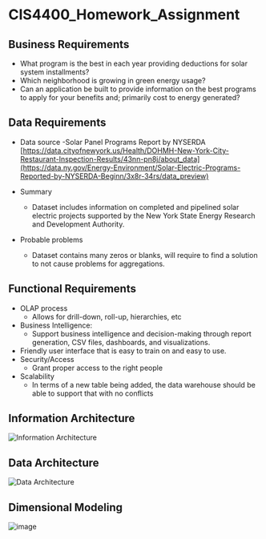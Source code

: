 # CIS4400_Homework_Assignment

## Business Requirements
- What program is the best in each year providing deductions for solar system installments?
- Which neighborhood is growing in green energy usage?
- Can an application be built to provide information on the best programs to apply for your benefits and; primarily cost to energy generated?

## Data Requirements
- Data source
	-Solar Panel Programs Report by NYSERDA [https://data.cityofnewyork.us/Health/DOHMH-New-York-City-Restaurant-Inspection-Results/43nn-pn8j/about_data](https://data.ny.gov/Energy-Environment/Solar-Electric-Programs-Reported-by-NYSERDA-Beginn/3x8r-34rs/data_preview)

- Summary
	- Dataset includes information on completed and pipelined solar electric projects supported by the New York State Energy Research and Development Authority.
 - Probable problems
	- Dataset contains many zeros or blanks, will require to find a solution to not cause problems for aggregations.
   
## Functional Requirements
- OLAP process
	- Allows for drill-down, roll-up, hierarchies, etc
- Business Intelligence:
	- Support business intelligence and decision-making through report generation, CSV files, dashboards, and visualizations.
- Friendly user interface that is easy to train on and easy to use.
- Security/Access
	- Grant proper access to the right people
- Scalability
	- In terms of a new table being added, the data warehouse should be able to support that with no conflicts

## Information Architecture
![Information Architecture](https://github.com/user-attachments/assets/a85ce65d-8e91-4441-919b-f7de645d8e99)



## Data Architecture
![Data Architecture](https://github.com/user-attachments/assets/612e01e7-28c9-4f7d-b9a1-35400d72c998)


## Dimensional Modeling
![image](https://github.com/user-attachments/assets/781b9401-7033-4075-ad67-c104a8893667)

